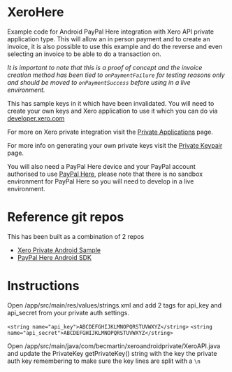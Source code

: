 # XeroHere 
Example code for Android PayPal Here integration with Xero API private application type. This will allow an in person payment and to create an invoice, it is also possible to use this example and do the reverse and even selecting an invoice to be able to do a transaction on. 

*It is important to note that this is a proof of concept and the invoice creation method has been tied to `onPaymentFailure` for testing reasons only and should be moved to `onPaymentSuccess` before using in a live environment.*

This has sample keys in it which have been invalidated. You will need to create your own keys and Xero application to use it which you can do via [developer.xero.com](https://developer.xero.com)

For more on Xero private integration visit the [Private Applications](https://developer.xero.com/documentation/getting-started/private-applications/) page.

For more info on generating your own private keys visit the [Private Keypair](https://developer.xero.com/documentation/advanced-docs/public-private-keypair/ ) page.

You will also need a PayPal Here device and your PayPal account authorised to use [PayPal Here](https://paypal.com/here), please note that there is no sandbox environment for PayPal Here so you will need to develop in a live environment. 

# Reference git repos
This has been built as a combination of 2 repos
- [Xero Private Android Sample](https://github.com/coderbec/Xero-Private-Sample) 
- [PayPal Here Android SDK](https://github.com/PayPal-Mobile/android-here-sdk-dist)

# Instructions

Open /app/src/main/res/values/strings.xml and add 2 tags for api_key and api_secret from your private auth settings.

`<string name="api_key">ABCDEFGHIJKLMNOPQRSTUVWXYZ</string>`
`<string name="api_secret">ABCDEFGHIJKLMNOPQRSTUVWXYZ</string>`

Open /app/src/main/java/com/becmartin/xeroandroidprivate/XeroAPI.java and update the PrivateKey getPrivateKey() string with the key the private auth key remembering to make sure the key lines are split with a `\n`
